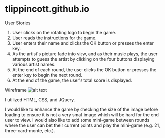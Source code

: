 # tlippincott.github.io

User Stories
1. User clicks on the rotating logo to begin the game.
2. User reads the instructions for the game.
3. User enters their name and clicks the OK button or presses the enter key.
4. As the artist's picture fade into view, and as their music plays, the user attempts to guess the artist by clicking on the four buttons displaying various artist names.
5. At the end of each round, the user clicks the OK button or presses the enter key to begin the next round.
6. At the end of the game, the user's total score is displayed.

Wireframe
![alt text](https://github.com/tlippincott/tlippincott.github.io/project1/Project_1_Wireframe.png "Wireframe")

I utilized HTML, CSS, and JQuery.

I would like to enhance the game by checking the size of the image before loading to ensure it is not a very small image which will be hard for the end user to view. I would also like to add some mini-game between rounds where the user can bet their current points and play the mini-game (e.g. 21, three-card-monte, etc.).
